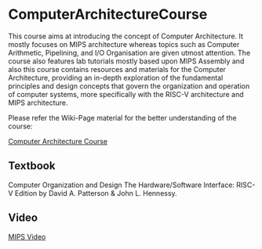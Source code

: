 # ComputerArchitectureCourse



This course aims at introducing the concept of Computer Architecture. It mostly focuses on MIPS architecture whereas topics such as Computer Arithmetic, Pipelining,  and I/O Organisation are given utmost attention. The course also features lab tutorials mostly based upon MIPS Assembly and also this course contains resources and materials for the Computer Architecture, providing an in-depth exploration of the fundamental principles and design concepts that govern the organization and operation of computer systems, more specifically with the RISC-V architecture and MIPS architecture.

Please refer the Wiki-Page material for the better understanding of the course:


[Computer Architecture Course](https://github.com/muneeb-mbytes/computerArchitectureCourse/wiki)

## Textbook
Computer Organization and Design The Hardware/Software Interface: RISC-V Edition by  David A. Patterson & John L. Hennessy.

## Video
[MIPS Video](https://www.youtube.com/watch?v=4TzMyXmzL8M&list=PL59E5B57A04EAE09C)

